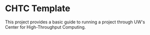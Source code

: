 # CHTC Template
 This project provides a basic guide to running a project through UW's Center for High-Throughput Computing.

